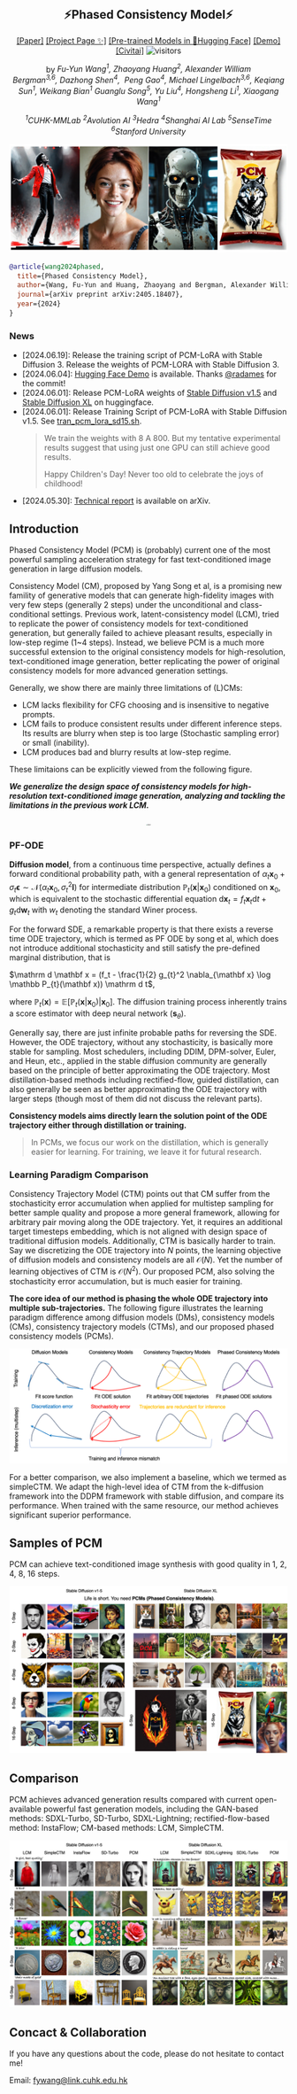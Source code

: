 <div align="center">

## ⚡️Phased Consistency Model⚡️

[[Paper]](https://arxiv.org/pdf/2405.18407) [[Project Page ✨]](https://g-u-n.github.io/projects/pcm/) [[Pre-trained Models in 🤗Hugging Face]](https://huggingface.co/wangfuyun/PCM_Weights) [[Demo]](https://huggingface.co/spaces/radames/Phased-Consistency-Model-PCM) [[Civitai]](https://civitai.com/models/487106/pcm-loras-of-stable-diffusion-xl-for-fast-image-generation)  ![visitors](https://visitor-badge.laobi.icu/badge?page_id=G-U-N.Phased-Consistency-Model)


by *Fu-Yun Wang<sup>1</sup>, Zhaoyang Huang<sup>2</sup>, Alexander William Bergman<sup>3,6</sup>, Dazhong Shen<sup>4</sup>, 
Peng Gao<sup>4</sup>, Michael Lingelbach<sup>3,6</sup>, Keqiang Sun<sup>1</sup>, Weikang Bian<sup>1</sup>
Guanglu Song<sup>5</sup>, Yu Liu<sup>4</sup>, Hongsheng Li<sup>1</sup>, Xiaogang Wang<sup>1</sup>* 

*<sup>1</sup>CUHK-MMLab   <sup>2</sup>Avolution AI   <sup>3</sup>Hedra  <sup>4</sup>Shanghai AI Lab   <sup>5</sup>SenseTime  <sup>6</sup>Stanford University*
</div>

<div align="center">
  <img src="_assets_/teaser/teaser.png" alt="teaser" style="zoom:80%;" />
</div>

```bib
@article{wang2024phased,
  title={Phased Consistency Model},
  author={Wang, Fu-Yun and Huang, Zhaoyang and Bergman, Alexander William and Shen, Dazhong and Gao, Peng and Lingelbach, Michael and Sun, Keqiang and Bian, Weikang and Song, Guanglu and Liu, Yu and others},
  journal={arXiv preprint arXiv:2405.18407},
  year={2024}
}
```

### News
- [2024.06.19]: Release the training script of PCM-LoRA with Stable Diffusion 3. Release the weights of PCM-LORA with Stable Diffusion 3. 
- [2024.06.04]: [Hugging Face Demo](https://huggingface.co/spaces/radames/Phased-Consistency-Model-PCM) is available. Thanks [@radames](https://github.com/radames) for the commit!
- [2024.06.01]: Release PCM-LoRA weights of [Stable Diffusion v1.5](https://huggingface.co/wangfuyun/PCM_SD15_LoRAs/tree/main) and [Stable Diffusion XL](https://huggingface.co/wangfuyun/PCM_SDXL_LoRAs/tree/main) on huggingface.
- [2024.06.01]: Release Training Script of PCM-LoRA with Stable Diffusion v1.5. See [tran_pcm_lora_sd15.sh](code/text_to_image_sd15/train_pcm_lora_sd15.sh).
  >  We train the weights with 8 A 800. But my tentative experimental results suggest that using just one GPU can still achieve good results.
  > 
  >  Happy Children's Day! Never too old to celebrate the joys of childhood!
- [2024.05.30]: [Technical report](https://arxiv.org/pdf/2405.18407) is available on arXiv.


## Introduction

Phased Consistency Model (PCM) is (probably) current one of the most powerful sampling acceleration strategy for fast text-conditioned image generation in large diffusion models. 

Consistency Model (CM), proposed by Yang Song et al, is a promising new famility of generative models that can generate high-fidelity images with very few steps (generally 2 steps) under the unconditional and class-conditional settings.  Previous work, latent-consistency model (LCM), tried to replicate the power of consistency models for text-conditioned generation, but generally failed to achieve pleasant results, especially in low-step regime (1~4 steps). Instead,  we believe PCM is a much more successful extension to the original consistency models for high-resolution, text-conditioned image generation, better replicating the power of original consistency models for more advanced generation settings.

Generally, we show there are mainly three limitations of (L)CMs:

- LCM lacks flexibility for CFG choosing and is insensitive to negative prompts.
- LCM fails to produce consistent results under different inference steps. Its results are blurry when step is too large (Stochastic sampling error) or small (inability).
- LCM produces bad and blurry results at low-step regime.

These limitaions can be explicitly viewed from the following figure.

***We generalize the design space of consistency models for high-resolution text-conditioned image generation, analyzing and tackling the limitations in the previous work LCM.***

<div align="center">
  <img src="_assets_/imgs/flaws.png" alt="teaser" style="zoom:15%;" />
</div>



### PF-ODE

**Diffusion model**, from a continuous time perspective, actually defines a forward conditional probability path, with a general representation of $\alpha_t \mathbf x_0 + \sigma_t \boldsymbol \epsilon \sim \mathcal N(\alpha_t\mathbf x_0, \sigma_{t}^2\mathbf I)$ for intermediate distribution $\mathbb P_{t}(\mathbf x | \mathbf x_0)$ conditioned on $\mathbf x_0$, which is equivalent to the stochastic differential equation $\mathrm d\mathbf x_{t} = f_{t} \mathbf x_{t} \mathrm d t + g_{t} \mathrm d \boldsymbol w_{t}$ with $w_{t}$ denoting the standard Winer process.


For the forward SDE, a remarkable property is that there exists a reverse time ODE trajectory, which is termed as PF ODE by song et al, which does not introduce additional stochasticity and still satisfy the pre-defined marginal distribution, that is 

$\mathrm d \mathbf x = (f_t - \frac{1}{2} g_{t}^2 \nabla_{\mathbf x} \log \mathbb P_{t}(\mathbf x)) \mathrm d t$,

where $\mathbb P_{t}(\mathbf x)= \mathbb E\left[\mathbb P_{t}(\mathbf x|\mathbf x_{0})| \mathbf x_{0}\right]$. The diffusion training process inherently trains a score estimator with deep neural network ($\boldsymbol s_{\theta}$). 

Generally say, there are just infinite probable paths for reversing the SDE. However, the ODE trajectory, without any stochasticity, is basically more stable for sampling. Most schedulers, including DDIM, DPM-solver, Euler, and Heun, etc., applied in the stable diffusion community are generally based on the principle of  better approximating the ODE trajectory.  Most distillation-based methods including rectified-flow, guided distillation, can also generally be seen as better approximating the ODE trajectory with larger steps (though most of them did not discuss the relevant parts).

**Consistency models aims directly learn the solution point of the ODE trajectory either through distillation or training.** 

>  In PCMs, we focus our work on the distillation, which is generally easier for learning. For training, we leave it for futural research.

### Learning Paradigm Comparison

Consistency Trajectory Model (CTM) points out that CM suffer from the stochasticity error accumulation when applied for multistep sampling for better sample quality and propose a more general framework, allowing for arbitrary pair moving along the ODE trajectory. Yet, it requires an additional target timesteps embedding, which is not aligned with design space of traditional diffusion models.  Additionally, CTM is basically harder to train. Say we discretizing the ODE trajectory into $N$ points, the learning objective of diffusion models and consistency models are all $\mathcal O( N)$. Yet the number of learning objectives of CTM is $\mathcal O(N^2)$. Our proposed PCM, also solving the stochasticity error accumulation, but is much easier for training. 

**The core idea of our method is phasing the whole ODE trajectory into multiple sub-trajectories.**  The following figure illustrates the learning paradigm difference among diffusion models (DMs), consistency models (CMs), consistency trajectory models (CTMs), and our proposed phased consistency models (PCMs).



<div align="center">
  <img src="_assets_/imgs/diff.png" alt="teaser" style="zoom:80%;" />
</div>



For a better comparison, we also implement a baseline, which we termed as simpleCTM. We adapt the high-level idea of CTM from the k-diffusion framework into the DDPM framework with stable diffusion, and compare its performance. When trained with the same resource, our method achieves significant superior performance. 



## Samples of PCM

PCM can achieve text-conditioned image synthesis with good quality in 1, 2, 4, 8, 16 steps. 

<div align="center">
  <img src="_assets_/imgs/teaser.png" alt="teaser" style="zoom:80%;" />
</div>

## Comparison

PCM achieves advanced generation results compared with current open-available powerful fast generation models, including the GAN-based methods: SDXL-Turbo, SD-Turbo, SDXL-Lightning; rectified-flow-based method: InstaFlow;  CM-based methods: LCM, SimpleCTM. 

<div align="center">
  <img src="_assets_/imgs/comparison.png" alt="comparison" style="zoom:80%;" />
</div>



## Concact & Collaboration

If you have any questions about the code, please do not hesitate to contact me!

Email: fywang@link.cuhk.edu.hk





